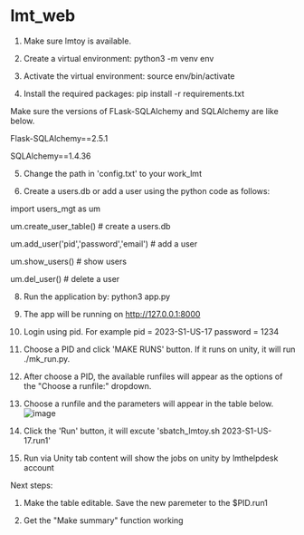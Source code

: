 # lmt_web
1. Make sure lmtoy is available.

2. Create a virtual environment: python3 -m venv env

3. Activate the virtual environment: source env/bin/activate

4. Install the required packages: pip install -r requirements.txt

  Make sure the versions of FLask-SQLAlchemy and SQLAlchemy are like below.

  Flask-SQLAlchemy==2.5.1
  
  SQLAlchemy==1.4.36

5. Change the path in 'config.txt' to your work_lmt

6. Create a users.db or add a user using the python code as follows:
  
  import users_mgt as um
  
  um.create_user_table() # create a users.db
  
  um.add_user('pid','password','email') # add a user
  
  um.show_users() # show users
  
  um.del_user() # delete a user
  
8. Run the application by: python3 app.py

7. The app will be running on http://127.0.0.1:8000

8. Login using pid. For example pid = 2023-S1-US-17 password = 1234

9. Choose a PID and click 'MAKE RUNS' button. If it runs on unity, it will run ./mk_run.py.

10. After choose a PID, the available runfiles will appear as the options of the "Choose a runfile:" dropdown.

11. Choose a runfile and the parameters will appear in the table below.
![image](https://user-images.githubusercontent.com/63130123/233525112-e696f968-bc3d-47ba-88e1-002ed73a7684.png)

12. Click the 'Run' button, it will excute 'sbatch_lmtoy.sh 2023-S1-US-17.run1'

13. Run via Unity tab content will show the jobs on unity by lmthelpdesk account

Next steps:
1. Make the table editable. Save the new paremeter to the $PID.run1 

2. Get the "Make summary" function working
